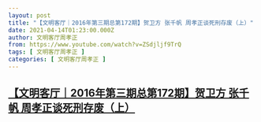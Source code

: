 ```yaml
---
layout: post
title: "【文明客厅｜2016年第三期总第172期】贺卫方 张千帆 周孝正谈死刑存废（上）"
date: 2021-04-14T01:23:00.000Z
author: 文明客厅周孝正
from: https://www.youtube.com/watch?v=ZSdjljf9TrQ
tags: [ 文明客厅周孝正 ]
categories: [ 文明客厅周孝正 ]
---
```

<!--1618363380000-->
[【文明客厅｜2016年第三期总第172期】贺卫方 张千帆 周孝正谈死刑存废（上）](https://www.youtube.com/watch?v=ZSdjljf9TrQ)
------

<div>

</div>

